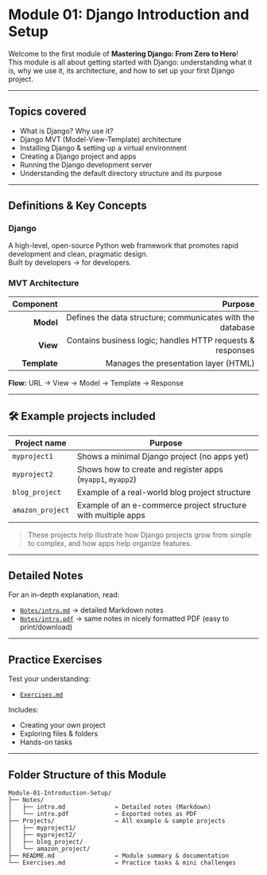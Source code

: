 # Module 01: Django Introduction and Setup

Welcome to the first module of **Mastering Django: From Zero to Hero**!  
This module is all about getting started with Django: understanding what it is, why we use it, its architecture, and how to set up your first Django project.

---

## **Topics covered**

- What is Django? Why use it?
- Django MVT (Model-View-Template) architecture
- Installing Django & setting up a virtual environment
- Creating a Django project and apps
- Running the Django development server
- Understanding the default directory structure and its purpose

---

## **Definitions & Key Concepts**

### Django
A high-level, open-source Python web framework that promotes rapid development and clean, pragmatic design.  
Built by developers → for developers.

### MVT Architecture
| Component | Purpose |
|---------:|--------:|
| **Model** | Defines the data structure; communicates with the database |
| **View** | Contains business logic; handles HTTP requests & responses |
| **Template** | Manages the presentation layer (HTML) |

**Flow:** URL → View → Model → Template → Response

---

## 🛠 **Example projects included**

| Project name | Purpose |
|-------------|--------|
| `myproject1` | Shows a minimal Django project (no apps yet) |
| `myproject2` | Shows how to create and register apps (`myapp1`, `myapp2`) |
| `blog_project` | Example of a real-world blog project structure |
| `amazon_project` | Example of an e-commerce project structure with multiple apps |

> These projects help illustrate how Django projects grow from simple to complex, and how apps help organize features.

---

## **Detailed Notes**

For an in-depth explanation, read:
- [`Notes/intro.md`](./Notes/intro.md) → detailed Markdown notes  
- [`Notes/intro.pdf`](./Notes/Module1-Introduction-&-setup.pdf) → same notes in nicely formatted PDF (easy to print/download)

---

## **Practice Exercises**

Test your understanding:
- [`Exercises.md`](./Exercises.md)

Includes:
- Creating your own project
- Exploring files & folders
- Hands-on tasks

---

## **Folder Structure of this Module**

```plaintext
Module-01-Introduction-Setup/
├── Notes/
│   ├── intro.md              ← Detailed notes (Markdown)
│   └── intro.pdf             ← Exported notes as PDF
├── Projects/                 ← All example & sample projects
│   ├── myproject1/
│   ├── myproject2/
│   ├── blog_project/
│   └── amazon_project/
├── README.md                 ← Module summary & documentation
└── Exercises.md              ← Practice tasks & mini challenges
